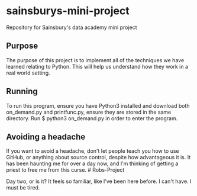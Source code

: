 # sainsburys-mini-project
Repository for Sainsbury's data academy mini project

## Purpose

The purpose of this project is to implement all of the techniques we have learned relating to Python. This will help us understand how they work in a real world setting. 

## Running

To run this program, ensure you have Python3 installed and download both on_demand.py and printfunc.py, ensure they are stored in the same directory. Run $ python3 on_demand.py in order to enter the program. 

## Avoiding a headache

If you want to avoid a headache, don't let people teach you how to use GitHub, or anything about source control, despite how advantageous it is. It has been haunting me for over a day now, and I'm thinking of getting a priest to free me from this curse. # Robs-Project

Day two, or is it? It feels so familiar, like I've been here before. I can't have. I must be tired.